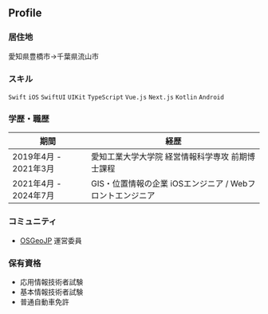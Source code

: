 ## Profile

### 居住地

愛知県豊橋市→千葉県流山市

### スキル

`Swift` `iOS` `SwiftUI` `UIKit` `TypeScript` `Vue.js` `Next.js` `Kotlin` `Android`

### 学歴・職歴

| 期間                | 経歴                                   |
|-------------------|--------------------------------------|
| 2019年4月 - 2021年3月 | 愛知工業大学大学院 経営情報科学専攻 前期博士課程            |
| 2021年4月 - 2024年7月 | GIS・位置情報の企業  iOSエンジニア / Webフロントエンジニア |

### コミュニティ

* [OSGeoJP](https://www.osgeo.jp/) 運営委員

### 保有資格

* 応用情報技術者試験
* 基本情報技術者試験
* 普通自動車免許